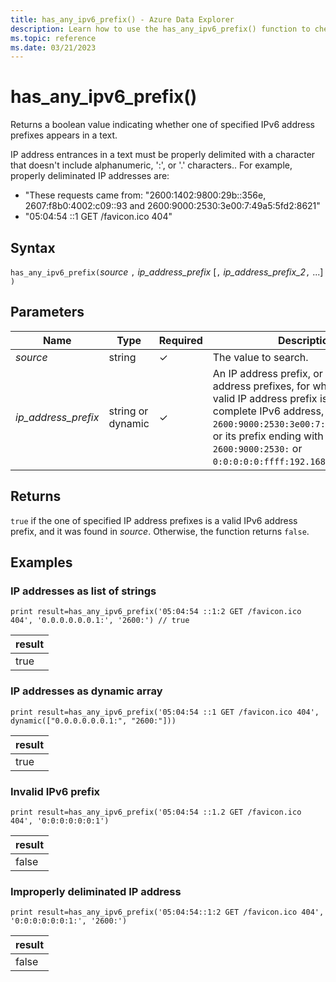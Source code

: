 ```yaml
---
title: has_any_ipv6_prefix() - Azure Data Explorer
description: Learn how to use the has_any_ipv6_prefix() function to check if any IPv6 address prefixes appear in the text.
ms.topic: reference
ms.date: 03/21/2023
---
```

# has_any_ipv6_prefix()

Returns a boolean value indicating whether one of specified IPv6 address prefixes appears in a text.

IP address entrances in a text must be properly delimited with a character that doesn't include alphanumeric, ':', or '.' characters.. For example, properly deliminated IP addresses are:

* "These requests came from: "2600:1402:9800:29b::356e, 2607:f8b0:4002:c09::93 and 2600:9000:2530:3e00:7:49a5:5fd2:8621"
* "05:04:54 ::1 GET /favicon.ico 404"

## Syntax

`has_any_ipv6_prefix(`*source* `,` *ip_address_prefix* [`,` *ip_address_prefix_2*`,` ...] `)`  

## Parameters

| Name | Type | Required | Description |
|--|--|--|--|
| *source*| string | &check; | The value to search.|
| *ip_address_prefix*| string or dynamic | &check; | An IP address prefix, or an array of IP address prefixes, for which to search. A valid IP address prefix is either a complete IPv6 address, such as `2600:9000:2530:3e00:7:49a5:5fd2:8621`, or its prefix ending with a dot, such as `2600:9000:2530:` or `0:0:0:0:0:ffff:192.168.`.|

## Returns

`true` if the one of specified IP address prefixes is a valid IPv6 address prefix, and it was found in *source*. Otherwise, the function returns `false`.

## Examples

### IP addresses as list of strings

```kusto
print result=has_any_ipv6_prefix('05:04:54 ::1:2 GET /favicon.ico 404', '0.0.0.0.0.0.1:', '2600:') // true

```

|result|
|--|
|true|

### IP addresses as dynamic array

```kusto
print result=has_any_ipv6_prefix('05:04:54 ::1 GET /favicon.ico 404', dynamic(["0.0.0.0.0.0.1:", "2600:"]))
```

|result|
|--|
|true|

### Invalid IPv6 prefix

```kusto
print result=has_any_ipv6_prefix('05:04:54 ::1.2 GET /favicon.ico 404', '0:0:0:0:0:0:1')
```

|result|
|--|
|false|

### Improperly deliminated IP address

```kusto
print result=has_any_ipv6_prefix('05:04:54::1:2 GET /favicon.ico 404', '0:0:0:0:0:0:1:', '2600:')
```

|result|
|--|
|false|

